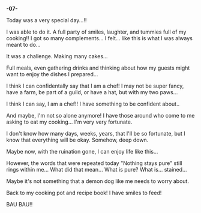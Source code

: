 <!-- title: Fuwawa's Journal Entry: Day 7 -->

**-07-**

Today was a very special day...!!

I was able to do it.
A full party of smiles, laughter, and tummies full of my cooking!! I got so many complements... I felt... like this is what I was always meant to do...

It was a challenge. Making many cakes...

Full meals, even gathering drinks and thinking about how my guests might want to enjoy the dishes I prepared...

I think I can confidentally say that I am a chef! I may not be super fancy, have a farm, be part of a guild, or have a hat, but with my two paws...

I think I can say, I am a chef!! I have something to be confident about..

And maybe, I'm not so alone anymore! I have those around who come to me asking to eat my cooking... I'm very very fortunate.

I don't know how many days, weeks, years, that I'll be so fortunate, but I know that everything will be okay. Somehow, deep down.

Maybe now, with the ruination gone, I can enjoy life like this...

However, the words that were repeated today "Nothing stays pure" still rings within me... What did that mean... What is pure? What is... stained...

Maybe it's not something that a demon dog like me needs to worry about.

Back to my cooking pot and recipe book! I have smiles to feed!

BAU BAU!!
